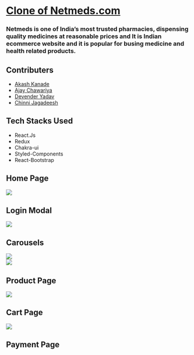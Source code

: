 
<a href="https://63805784cb23923f2af8acf5--peppy-fenglisu-7c9d93.netlify.app/"><h1>Clone of Netmeds.com</h1><a>
<h3>Netmeds is one of India’s most trusted pharmacies, dispensing quality medicines at reasonable prices and It is Indian ecommerce website and it is popular for busing medicine and health related products.</h3>
    
<h2>Contributers</h2>
<ul>
<a href="https://www.linkedin.com/in/akash-kanade-59ab8218b/">
<li>Akash Kanade</li>
</a>
<a href="https://linkedin.com/in/ajay%20chawariya/">
<li>Ajay Chawariya</li>
</a><a href="https://www.linkedin.com/in/devender0014/">
<li>Devender Yadav</li>
</a><a href="https://www.linkedin.com/in/chinni-jagadeesh-663090228/">
<li>Chinni Jagadeesh</li>
</a>
</ul>
<h2>Tech Stacks Used </h2>
<ul>
<li>React.Js
</li><li>Redux</li><li>Chakra-ui</li><li>Styled-Components</li>
<li>React-Bootstrap</li>
    
</ul>
<h2>Home Page</h2>
<img src="https://i-converter.com/temp/230116-1673889949-223.196.192.175-png-jpg/i-converter_com.jpg"/>
<h2>Login Modal</h2>
<img src="https://user-images.githubusercontent.com/101570365/193541692-153c0a46-533f-4cda-a8bb-307cb118c76d.png" />
<h2>Carousels</h2>
<img src="https://user-images.githubusercontent.com/101570365/193541934-5b3fc5d4-cd69-4023-a45c-041503262921.png"/><br/>
<img src="https://user-images.githubusercontent.com/101570365/193542114-26e47e6a-62e5-4c43-9d73-9a21a788b4d6.png"/>
<br/>
<h2>Product Page</h2>
<img src="https://user-images.githubusercontent.com/101570365/193543462-c11e1095-9f7b-48c9-b456-939e01b46c5f.png"/>
<h2>Cart Page</h2>
<img src="https://user-images.githubusercontent.com/101570365/193543783-4dfe539b-e6ec-4b92-b6fe-65c0a9c6696d.png"/>
<h2>Payment Page</h2>
